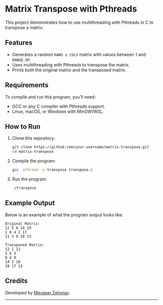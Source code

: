 
# Matrix Transpose with Pthreads

This project demonstrates how to use multithreading with Pthreads in C to transpose a matrix.

## Features
- Generates a random `RAWS x COLS` matrix with values between 1 and `RANGE_UP`.
- Uses multithreading with Pthreads to transpose the matrix.
- Prints both the original matrix and the transposed matrix.

## Requirements
To compile and run this program, you'll need:
- GCC or any C compiler with Pthreads support.
- Linux, macOS, or Windows with MinGW/WSL.

## How to Run
1. Clone this repository:
   ```bash
   git clone https://github.com/your-username/matrix-transpose.git
   cd matrix-transpose
   ```

2. Compile the program:
   ```bash
   gcc -pthread -o transpose transpose.c
   ```

3. Run the program:
   ```bash
   ./transpose
   ```

## Example Output
Below is an example of what the program output looks like:

```
Original Matrix:
12 5 8 14 19
1 6 4 2 17
11 3 9 10 13

Transposed Matrix:
12 1 11
5 6 3
8 4 9
14 2 10
19 17 13
```

## Credits
Developed by [Mevaser Zehoray](https://github.com/your-username).

---



